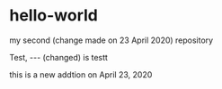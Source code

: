 # hello-world
my second (change made on 23 April 2020) repository

Test, --- (changed) is  testt

this is a new addtion on April 23, 2020

